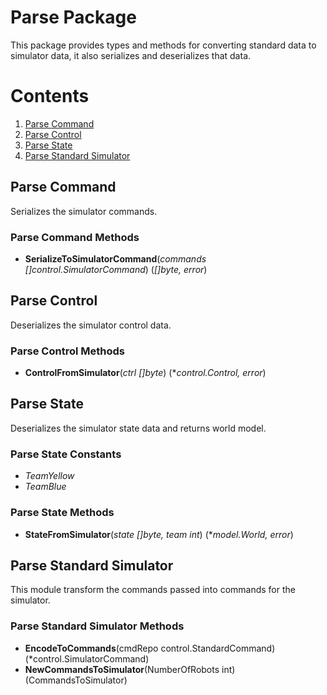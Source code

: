 # Parse Package

This package provides types and methods for converting standard data to simulator data, it also serializes and deserializes that data.

# Contents

1. [Parse Command](#command)
2. [Parse Control](#control)
3. [Parse State](#state)
4. [Parse Standard Simulator](#psdsmr)

<a name="command"></a>
## Parse Command

Serializes the simulator commands.

### Parse Command Methods

- **SerializeToSimulatorCommand**(*commands []control.SimulatorCommand*) (*[]byte, error*)


<a name="control"></a>
## Parse Control

Deserializes the simulator control data.

### Parse Control Methods

- **ControlFromSimulator**(*ctrl []byte*) (**control.Control, error*)


<a name="state"></a>
## Parse State

Deserializes the simulator state data and returns world model.

### Parse State Constants

- *TeamYellow*
- *TeamBlue*

### Parse State Methods

- **StateFromSimulator**(*state []byte, team int*) (**model.World, error*)


<a name="#psdsmr"></a>
## Parse Standard Simulator

This module transform the commands passed into commands for the simulator.

### Parse Standard Simulator Methods

- **EncodeToCommands**(cmdRepo control.StandardCommand) (*control.SimulatorCommand)
- **NewCommandsToSimulator**(NumberOfRobots int) (CommandsToSimulator)